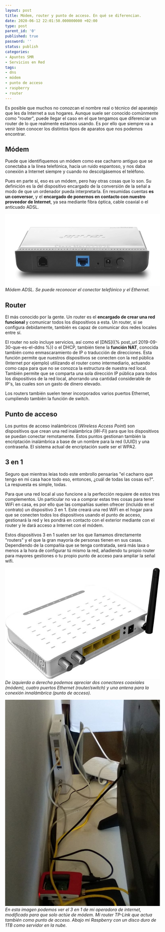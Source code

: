 ```yaml
---
layout: post
title: Módem, router y punto de acceso. En qué se diferencian.
date: 2020-06-12 22:01:50.000000000 +02:00
type: post
parent_id: '0'
published: true
password: ''
status: publish
categories:
- Apuntes SMR
- Servicios en Red
tags:
- dns
- módem
- punto de acceso
- raspberry
- router
---
```


Es posible que muchos no conozcan el nombre real o técnico del aparatejo que les da Internet a sus hogares. Aunque suele ser conocido comúnmente como "router", puede llegar el caso en el que tengamos que diferenciar un router de lo que realmente estamos usando. Es por ello que siempre va a venir bien conocer los distintos tipos de aparatos que nos podemos encontrar.

## Módem

Puede que identifiquemos un módem como ese cacharro antiguo que se conectaba a la línea telefónica, hacía un ruido espantoso, y nos daba conexión a Internet siempre y cuando no descolgásemos el teléfono.

Pues en parte sí, eso es un módem, pero hay otras cosas que lo son. Su definición es la del dispositivo encargado de la conversión de la señal a modo de que un ordenador pueda interpretarla. En resumidas cuentas <strong>es un conversor</strong>, y el <strong>encargado de ponernos en contacto con nuestro proveedor de Internet</strong>, ya sea mediante fibra óptica, cable coaxial o el anticuado ADSL.

![](/assets/2020/06/modem-adsl.png)
_Módem ADSL. Se puede reconocer el conector telefónico y el Ethernet._

## Router

El más conocido por la gente. Un router es el <strong>encargado de crear una red funcional </strong>y comunicar todos los dispositivos a esta. Un router, si se configura debidamente, también es capaz de comunicar dos redes locales entre sí.

El router no solo incluye servicios, así como el [DNS]({% post_url 2019-09-30-que-es-el-ddns %}) o el DHCP, también tiene la <strong>función NAT</strong>, conocida también como enmascaramiento de IP o traducción de direcciones. Esta función permite que nuestros dispositivos se conecten con la red pública (Internet por ejemplo) utilizando el router como intermediario, actuando como capa para que no se conozca la estructura de nuestra red local. También permite que se comparta una sola dirección IP pública para todos los dispositivos de la red local, ahorrando una cantidad considerable de IP's, las cuales son un gasto de dinero elevado.

Los routers también suelen tener incorporados varios puertos Ethernet, cumpliendo también la función de switch.

## Punto de acceso

Los puntos de acceso inalámbricos (<em>Wireless Access Point</em>) son dispositivos que crean una red inalámbrica (<em>Wi-Fi</em>) para que los dispositivos se puedan conectar remotamente. Estos puntos gestionan también la encriptación inalámbrica a base de un nombre para la red (UUID) y una contraseña. El sistema actual de encriptación suele ser el WPA2.

## 3 en 1

Seguro que mientras leías todo este embrollo pensarías "el cacharro que tengo en mi casa hace todo eso, entonces, ¿cuál de todas las cosas es?". La respuesta es simple, todas.

Para que una red local al uso funcione a la perfección requiere de estos tres complementos. Un particular no va a comprar estas tres cosas para tener WiFi en casa, es por ello que las compañías suelen ofrecer (incluido en el contrato) un dispositivo 3 en 1. Este creará una red WiFi en el hogar para que se conecten todos los dispositivos usando el punto de acceso, gestionará la red y les pondrá en contacto con el exterior mediante con el router y le dará acceso a Internet con el módem.

Estos dispositivos 3 en 1 suelen ser los que llamamos directamente "routers" y el que la gran mayoría de personas tienen en sus casas. Dependiendo de la compañía que se tenga contratada, será más laxa o menos a la hora de configurar tú mismo la red, añadiendo tu propio router para mayores gestiones o tu propio punto de acceso para ampliar la señal wifi.

![](assets/2020/06/modem.jpg)
_De izquierda a derecha podemos apreciar dos conectores coaxiales (módem), cuatro puertos Ethernet (router/switch) y una antena para la conexión innalámbrica (punto de acceso)._

![](/assets/2020/06/conexion-router-modem-raspberry-768x1024.jpg)
_En esta imagen podemos ver el 3 en 1 de mi operadora de internet, modificado para que solo actúe de módem. Mi router TP-Link que actua también como punto de acceso. Abajo mi Raspberry con un disco duro de 1TB como servidor en la nube._